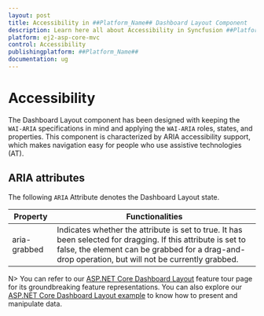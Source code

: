 ```yaml
---
layout: post
title: Accessibility in ##Platform_Name## Dashboard Layout Component
description: Learn here all about Accessibility in Syncfusion ##Platform_Name## Dashboard Layout component of Syncfusion Essential JS 2 and more.
platform: ej2-asp-core-mvc
control: Accessibility
publishingplatform: ##Platform_Name##
documentation: ug
---
```



# Accessibility

The Dashboard Layout component has been designed with keeping the `WAI-ARIA` specifications in mind and applying the `WAI-ARIA` roles, states, and properties. This component is characterized by ARIA accessibility support, which makes navigation easy for people who use assistive technologies (AT).

## ARIA attributes

The following `ARIA` Attribute denotes the Dashboard Layout state.

| **Property** | **Functionalities** |
| --- | --- |
| aria-grabbed | Indicates whether the attribute is set to true. It has been selected for dragging. If this attribute is set to false, the element can be grabbed for a drag-and-drop operation, but will not be currently grabbed.|

N> You can refer to our [ASP.NET Core Dashboard Layout](https://www.syncfusion.com/aspnet-core-ui-controls/dashboard-layout) feature tour page for its groundbreaking feature representations. You can also explore our [ASP.NET Core Dashboard Layout example](https://ej2.syncfusion.com/aspnetcore/DashboardLayout/DefaultFunctionalities#/material) to know how to present and manipulate data.